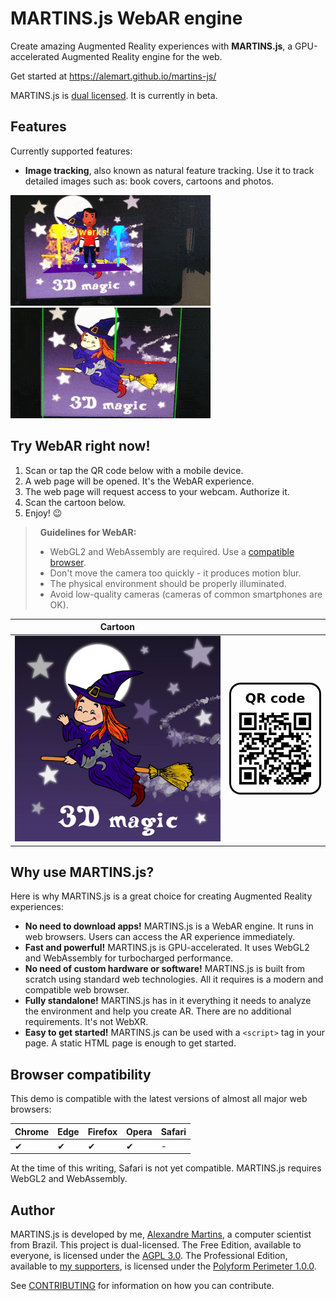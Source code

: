 # MARTINS.js WebAR engine

Create amazing Augmented Reality experiences with **MARTINS.js**, a GPU-accelerated Augmented Reality engine for the web.

Get started at <https://alemart.github.io/martins-js/>

MARTINS.js is [dual licensed](#author). It is currently in beta.

## Features

Currently supported features:

* **Image tracking**, also known as natural feature tracking. Use it to track detailed images such as: book covers, cartoons and photos.

![WebAR demo](docs/img/demo-aframe.gif) ![WebAR demo](docs/img/demo-hello.gif)

## Try WebAR right now!

1. Scan or tap the QR code below with a mobile device.
2. A web page will be opened. It's the WebAR experience.
3. The web page will request access to your webcam. Authorize it.
4. Scan the cartoon below.
5. Enjoy! :wink:

> &nbsp;
> **Guidelines for WebAR:**
> - WebGL2 and WebAssembly are required. Use a [compatible browser](#browser-compatibility).
> - Don't move the camera too quickly - it produces motion blur.
> - The physical environment should be properly illuminated.
> - Avoid low-quality cameras (cameras of common smartphones are OK).
> &nbsp;

| Cartoon | &nbsp; |
| - | - |
| [![Reference Image](docs/demo/my-reference-image.webp)](docs/demo/my-reference-image.webp) | [![QR code](docs/demo/qr-code.png)](https://alemart.github.io/martins-js/demo/) |


## Why use MARTINS.js?

Here is why MARTINS.js is a great choice for creating Augmented Reality experiences:

* **No need to download apps!** MARTINS.js is a WebAR engine. It runs in web browsers. Users can access the AR experience immediately.
* **Fast and powerful!** MARTINS.js is GPU-accelerated. It uses WebGL2 and WebAssembly for turbocharged performance.
* **No need of custom hardware or software!** MARTINS.js is built from scratch using standard web technologies. All it requires is a modern and compatible web browser.
* **Fully standalone!** MARTINS.js has in it everything it needs to analyze the environment and help you create AR. There are no additional requirements. It's not WebXR.
* **Easy to get started!** MARTINS.js can be used with a `<script>` tag in your page. A static HTML page is enough to get started.

## Browser compatibility

This demo is compatible with the latest versions of almost all major web browsers:

| Chrome | Edge | Firefox | Opera | Safari |
| ------ | ---- | ------- | ----- | ------ |
| ✔      | ✔    | ✔       | ✔     | -      |

At the time of this writing, Safari is not yet compatible. MARTINS.js requires WebGL2 and WebAssembly.

## Author

MARTINS.js is developed by me, [Alexandre Martins](https://github.com/alemart), a computer scientist from Brazil. This project is dual-licensed. The Free Edition, available to everyone, is licensed under the [AGPL 3.0](docs/license/agpl-3.0.md). The Professional Edition, available to [my supporters](https://alemart.github.io/martins-js/support-my-work/), is licensed under the [Polyform Perimeter 1.0.0](docs/license/PolyForm-Perimeter-1.0.0-1.md).

See [CONTRIBUTING](CONTRIBUTING.md) for information on how you can contribute.